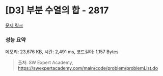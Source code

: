 # [D3] 부분 수열의 합 - 2817 

[문제 링크](https://swexpertacademy.com/main/code/problem/problemDetail.do?contestProbId=AV7IzvG6EksDFAXB) 

### 성능 요약

메모리: 23,676 KB, 시간: 2,491 ms, 코드길이: 1,157 Bytes



> 출처: SW Expert Academy, https://swexpertacademy.com/main/code/problem/problemList.do